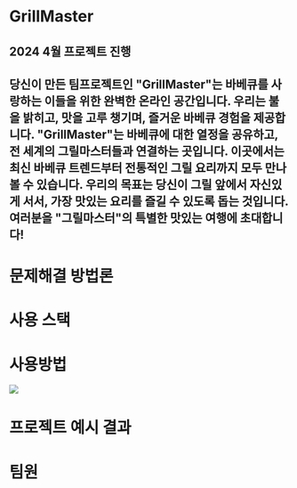 # GrillMaster

## 2024 4월 프로젝트 진행

## 당신이 만든 팀프로젝트인 "GrillMaster"는 바베큐를 사랑하는 이들을 위한 완벽한 온라인 공간입니다. 우리는 불을 밝히고, 맛을 고루 챙기며, 즐거운 바베큐 경험을 제공합니다. "GrillMaster"는 바베큐에 대한 열정을 공유하고, 전 세계의 그릴마스터들과 연결하는 곳입니다. 이곳에서는 최신 바베큐 트렌드부터 전통적인 그릴 요리까지 모두 만나볼 수 있습니다. 우리의 목표는 당신이 그릴 앞에서 자신있게 서서, 가장 맛있는 요리를 즐길 수 있도록 돕는 것입니다. 여러분을 "그릴마스터"의 특별한 맛있는 여행에 초대합니다!

# 문제해결 방법론

# 사용 스택

# 사용방법
<img src="https://velog.velcdn.com/images/tama51/post/2f26c369-5e84-4c7c-99b0-fe90a86e7ce2/image.png">

# 프로젝트 예시 결과

# 팀원

